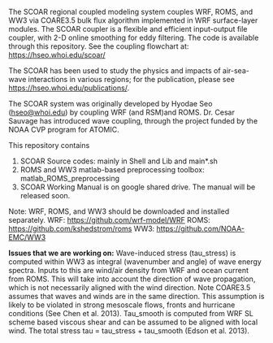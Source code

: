 The SCOAR regional coupled modeling system couples WRF, ROMS, and WW3 via COARE3.5 bulk flux algorithm implemented in WRF surface-layer modules.  The SCOAR coupler is a flexible and efficient input-output file coupler, with 2-D online smoothing for eddy filtering. The code is available through this repository. See the coupling flowchart at: https://hseo.whoi.edu/scoar/
  
The SCOAR has been used to study the physics and impacts of air-sea-wave interactions in various regions; for the publication, please see https://hseo.whoi.edu/publications/.

The SCOAR system was originally developed by Hyodae Seo (hseo@whoi.edu) by coupling WRF (and RSM)and ROMS. Dr. Cesar Sauvage has introduced wave coupling, through the project funded by the NOAA CVP program for ATOMIC.

This repository contains
1. SCOAR Source codes: mainly in Shell and Lib and main*.sh
2. ROMS and WW3 matlab-based preprocessing toolbox: matlab_ROMS_preprocessing
3. SCOAR Working Manual is on google shared drive. The manual will be released soon.

Note: WRF, ROMS, and WW3 should be downloaded and installed separately.
  WRF: https://github.com/wrf-model/WRF
  ROMS: https://github.com/kshedstrom/roms
  WW3: https://github.com/NOAA-EMC/WW3
  
**Issues that we are working on:**
Wave-induced stress (tau_stress) is computed within WW3 as integral (wavenumber and angle) of wave energy spectra. Inputs to this are wind/air density from WRF and ocean current from ROMS. This will take into account the direction of wave propagation, which is not necessarily aligned with the wind direction. Note COARE3.5 assumes that waves and winds are in the same direction. This assumption is likely to be violated in strong mesoscale flows, fronts and hurricane conditions (See Chen et al. 2013). Tau_smooth is computed from WRF SL scheme based viscous shear and can be assumed to be aligned with local wind. The total stress tau = tau_stress + tau_smooth (Edson et al. 2013). 

